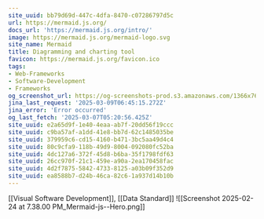 ```yaml
---
site_uuid: bb79d69d-447c-4dfa-8470-c07286797d5c
url: https://mermaid.js.org/
docs_url: 'https://mermaid.js.org/intro/'
image: https://mermaid.js.org/mermaid-logo.svg
site_name: Mermaid
title: Diagramming and charting tool
favicon: https://mermaid.js.org/favicon.ico
tags:
- Web-Frameworks
- Software-Development
- Frameworks
og_screenshot_url: https://og-screenshots-prod.s3.amazonaws.com/1366x768/80/false/4628814d9f274c78228026bea6b3839a5098570f52f2e83d1dd2fb52d51981f6.jpeg
jina_last_request: '2025-03-09T06:45:15.272Z'
jina_error: 'Error occurred'
og_last_fetch: '2025-03-07T05:20:56.425Z'
site_uuid: e2a65d9f-1e40-4eaa-ab7f-20dd56f19ccc
site_uuid: c9ba57af-a1dd-41e8-bb7d-62c1485035be
site_uuid: 379959c6-cd15-4160-b471-3bc5aa49d4c4
site_uuid: 80c9cfa9-118b-49d9-8004-092080fc52ba
site_uuid: 4dc127a6-372f-45d8-b6ba-35f1798fdf63
site_uuid: 26cc970f-21c1-459e-a90a-2ea170458fac
site_uuid: 4d2f7875-5842-4733-8125-a03b09f352d9
site_uuid: ea8588b7-d24b-46ca-82c6-1a937d14b10b
---
```

[[Visual Software Development]], [[Data Standard]]
![[Screenshot 2025-02-24 at 7.38.00 PM_Mermaid-js--Hero.png]]
